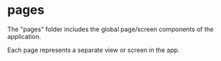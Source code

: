 # pages
The "pages" folder includes the global page/screen components of the application.

Each page represents a separate view or screen in the app.